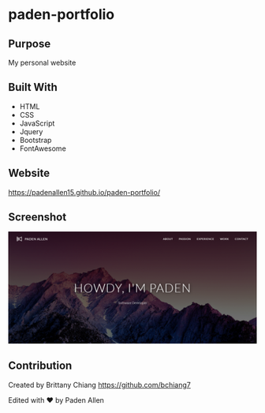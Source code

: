 # paden-portfolio

## Purpose
My personal website

## Built With
* HTML
* CSS
* JavaScript
* Jquery
* Bootstrap
* FontAwesome

## Website
https://padenallen15.github.io/paden-portfolio/

## Screenshot
![Alt text](./img/screenshot.png)

## Contribution
Created by Brittany Chiang
https://github.com/bchiang7

Edited with ❤️ by Paden Allen